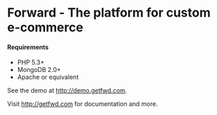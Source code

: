 # Forward - The platform for custom e-commerce

#### Requirements

* PHP 5.3+
* MongoDB 2.0+
* Apache or equivalent

See the demo at <http://demo.getfwd.com>.

Visit <http://getfwd.com> for documentation and more.
